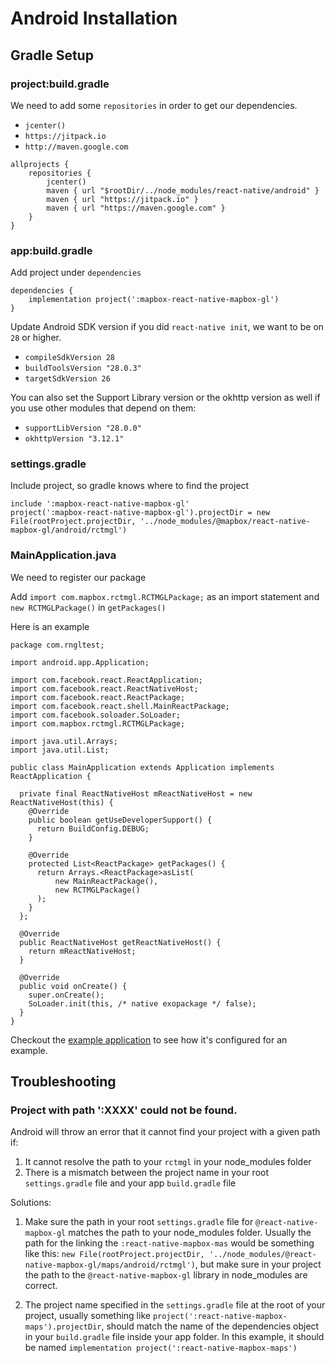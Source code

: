 # Android Installation

## Gradle Setup

### project:build.gradle

We need to add some `repositories` in order to get our dependencies.

* `jcenter()`
* `https://jitpack.io`
* `http://maven.google.com`

```
allprojects {
    repositories {
        jcenter()
        maven { url "$rootDir/../node_modules/react-native/android" }
        maven { url "https://jitpack.io" }
        maven { url "https://maven.google.com" }
    }
}
```

### app:build.gradle

Add project under `dependencies`

```
dependencies {
    implementation project(':mapbox-react-native-mapbox-gl')
}
```

Update Android SDK version if you did `react-native init`, we want to be on `28` or higher.
* `compileSdkVersion 28`
* `buildToolsVersion "28.0.3"`
* `targetSdkVersion 26`

You can also set the Support Library version or the okhttp version as well if you use other modules that depend on them:
* `supportLibVersion "28.0.0"`
* `okhttpVersion "3.12.1"`

### settings.gradle

Include project, so gradle knows where to find the project

```
include ':mapbox-react-native-mapbox-gl'
project(':mapbox-react-native-mapbox-gl').projectDir = new File(rootProject.projectDir, '../node_modules/@mapbox/react-native-mapbox-gl/android/rctmgl')
```

### MainApplication.java

We need to register our package

Add `import com.mapbox.rctmgl.RCTMGLPackage;` as an import statement and
`new RCTMGLPackage()` in `getPackages()`

Here is an example
```
package com.rngltest;

import android.app.Application;

import com.facebook.react.ReactApplication;
import com.facebook.react.ReactNativeHost;
import com.facebook.react.ReactPackage;
import com.facebook.react.shell.MainReactPackage;
import com.facebook.soloader.SoLoader;
import com.mapbox.rctmgl.RCTMGLPackage;

import java.util.Arrays;
import java.util.List;

public class MainApplication extends Application implements ReactApplication {

  private final ReactNativeHost mReactNativeHost = new ReactNativeHost(this) {
    @Override
    public boolean getUseDeveloperSupport() {
      return BuildConfig.DEBUG;
    }

    @Override
    protected List<ReactPackage> getPackages() {
      return Arrays.<ReactPackage>asList(
          new MainReactPackage(),
          new RCTMGLPackage()
      );
    }
  };

  @Override
  public ReactNativeHost getReactNativeHost() {
    return mReactNativeHost;
  }

  @Override
  public void onCreate() {
    super.onCreate();
    SoLoader.init(this, /* native exopackage */ false);
  }
}
```
Checkout the [example application](../example/README.md) to see how it's configured for an example.

## Troubleshooting

### Project with path ':XXXX' could not be found.

Android will throw an error that it cannot find your project with a given path if:

  1. It cannot resolve the path to your `rctmgl` in your node_modules folder
  2. There is a mismatch between the project name in your root `settings.gradle` file and your app `build.gradle` file

Solutions:

  1. Make sure the path in your root `settings.gradle` file for `@react-native-mapbox-gl` matches the path to your node_modules folder. Usually the path for the linking the `:react-native-mapbox-mas` would be something like this: `new File(rootProject.projectDir, '../node_modules/@react-native-mapbox-gl/maps/android/rctmgl')`, but make sure in your project the path to the `@react-native-mapbox-gl` library in node_modules are correct.
  
  2. The project name specified in the `settings.gradle` file at the root of your project, usually something like `project(':react-native-mapbox-maps').projectDir`, should match the name of the dependencies object in your `build.gradle` file inside your app folder. In this example, it should be named `implementation project(':react-native-mapbox-maps')`
